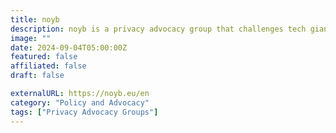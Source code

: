 ```yaml
---
title: noyb
description: noyb is a privacy advocacy group that challenges tech giants and other companies for violating EU data protection rules.
image: ""
date: 2024-09-04T05:00:00Z
featured: false
affiliated: false
draft: false

externalURL: https://noyb.eu/en
category: "Policy and Advocacy"
tags: ["Privacy Advocacy Groups"]
---
```

